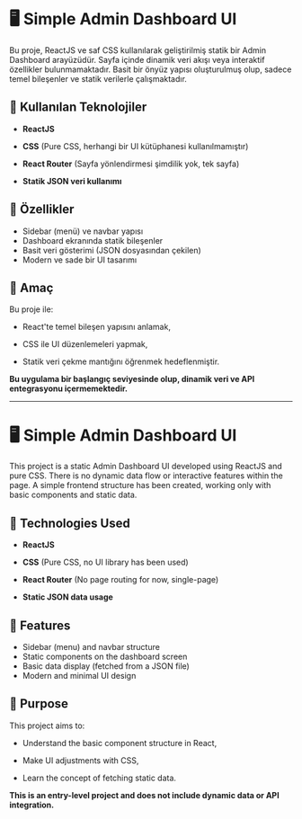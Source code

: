 # 🖥️ Simple Admin Dashboard UI

Bu proje, ReactJS ve saf CSS kullanılarak geliştirilmiş statik bir Admin Dashboard arayüzüdür. Sayfa içinde dinamik veri akışı veya interaktif özellikler bulunmamaktadır. Basit bir önyüz yapısı oluşturulmuş olup, sadece temel bileşenler ve statik verilerle çalışmaktadır.

## 🔧 Kullanılan Teknolojiler

- **ReactJS**

- **CSS** (Pure CSS, herhangi bir UI kütüphanesi kullanılmamıştır)

- **React Router** (Sayfa yönlendirmesi şimdilik yok, tek sayfa)

- **Statik JSON veri kullanımı**

## 📌 Özellikler

- Sidebar (menü) ve navbar yapısı
- Dashboard ekranında statik bileşenler
- Basit veri gösterimi (JSON dosyasından çekilen)
- Modern ve sade bir UI tasarımı

## 🎯 Amaç

Bu proje ile:

- React'te temel bileşen yapısını anlamak,

- CSS ile UI düzenlemeleri yapmak,

- Statik veri çekme mantığını öğrenmek hedeflenmiştir.

**Bu uygulama bir başlangıç seviyesinde olup, dinamik veri ve API entegrasyonu içermemektedir.**

---

# 🖥️ Simple Admin Dashboard UI

This project is a static Admin Dashboard UI developed using ReactJS and pure CSS. There is no dynamic data flow or interactive features within the page. A simple frontend structure has been created, working only with basic components and static data.

## 🔧 Technologies Used

- **ReactJS**

- **CSS** (Pure CSS, no UI library has been used)

- **React Router** (No page routing for now, single-page)

- **Static JSON data usage**

## 📌 Features

- Sidebar (menu) and navbar structure
- Static components on the dashboard screen
- Basic data display (fetched from a JSON file)
- Modern and minimal UI design

## 🎯 Purpose

This project aims to:

- Understand the basic component structure in React,

- Make UI adjustments with CSS,

- Learn the concept of fetching static data.

**This is an entry-level project and does not include dynamic data or API integration.**
